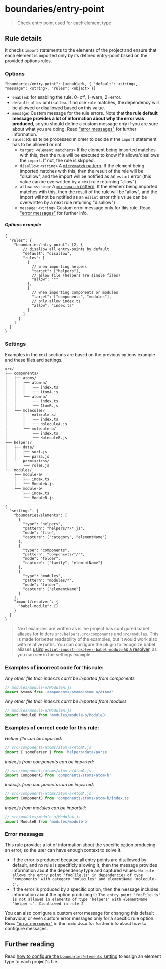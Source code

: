 # boundaries/entry-point

> Check entry point used for each element type

## Rule details

It checks `import` statements to the elements of the project and ensure that each element is imported only by its defined entry-point based on the provided options rules.

### Options

```
"boundaries/entry-point": [<enabled>, { "default": <string>, "message": <string>, "rules": <object> }]
```

* `enabled`: for enabling the rule. 0=off, 1=warn, 2=error.
* `default`: `allow` or `disallow`. If no one `rule` matches, the dependency will be allowed or disallowed based on this value.
* `message`: Custom message for the rule errors. Note that __the rule default message provides a lot of information about why the error was produced__, so you should define a custom message only if you are sure about what you are doing. Read ["error messages"](#error-messages) for further information.
* `rules`: Rules to be processed in order to decide if the `import` statement has to be allowed or not.
  * `target`: `<element matchers>` If the element being imported matches with this, then the rule will be executed to know if it allows/disallows the `import`. If not, the rule is skipped.
  * `disallow`: `<string>` A [`micromatch` pattern](https://github.com/micromatch/micromatch). If the element being imported matches with this, then the result of the rule will be "disallow", and the import will be notified as an `eslint` error (this value can be overwritten by a next rule returning "allow")
  * `allow`: `<string>` A [`micromatch` pattern](https://github.com/micromatch/micromatch). If the element being imported matches with this, then the result of the rule will be "allow", and the import will not be notified as an `eslint` error (this value can be overwritten by a next rule returning "disallow")
  * `message`: `<string>` Custom error message only for this rule. Read ["error messages"](#error-messages) for further info.

##### Options example

```jsonc
{
  "rules": {
    "boundaries/entry-point": [2, {
        // disallow all entry-points by default
        "default": "disallow",
        "rules": [
          {
            // when importing helpers
            "target": ["helpers"],
            // allow file (helpers are single files)
            "allow": "*"
          },
          {
            // when importing components or modules
            "target": ["components", "modules"],
            // only allow index.ts
            "allow": "index.ts"
          }
        ]
      }
    ]
  }
}
```
### Settings

Examples in the next sections are based on the previous options example and these files and settings.

```txt
src/
├── components/
│   ├── atoms/
│   │   ├── atom-a/
│   │   │   ├── index.ts
│   │   │   └── AtomA.js
│   │   └── atom-b/
│   │       ├── index.ts
│   │       └── AtomB.js
│   └── molecules/
│       ├── molecule-a/
│       │   ├── index.ts
│       │   └── MoleculeA.js
│       └── molecule-b/
│           ├── index.ts
│           └── MoleculeB.js
├── helpers/
│   ├── data/
│   │   ├── sort.js
│   │   └── parse.js
│   └── permissions/
│       └── roles.js
└── modules/
    ├── module-a/
    │   ├── index.ts
    │   └── ModuleA.js
    └── module-b/
        ├── index.ts
        └── ModuleB.js
```

```jsonc
{
  "settings": {
    "boundaries/elements": [
      {
        "type": "helpers",
        "pattern": "helpers/*/*.js",
        "mode": "file",
        "capture": ["category", "elementName"]
      },
      {
        "type": "components",
        "pattern": "components/*/*",
        "mode": "folder",
        "capture": ["family", "elementName"]
      },
      {
        "type": "modules",
        "pattern": "modules/*",
        "mode": "folder",
        "capture": ["elementName"]
      }
    ],
    "import/resolver": {
      "babel-module": {}
    }
  }
}
```

> Next examples are written as is the project has configured babel aliases for folders `src/helpers`, `src/components` and `src/modules`. This is made for better readability of the examples, but it would work also with relative paths. You can configure the plugin to recognize babel aliases [using `eslint-import-resolver-babel-module` as a resolver](../../README.md#resolvers), as you can see in the settings example.

### Examples of **incorrect** code for this rule:

_Any other file than index.ts can't be imported from components_

```js
// modules/module-a/ModuleA.js
import AtomA from 'components/atoms/atom-a/AtomA'

```

_Any other file than index.ts can't be imported from modules_

```js
// modules/module-a/ModuleA.js
import ModuleB from 'modules/module-b/ModuleB'

```

### Examples of **correct** code for this rule:

_Helper file can be imported:_

```js
// src/components/atoms/atom-a/AtomA.js
import { someParser } from 'helpers/data/parse'

```

_index.js from components can be imported:_

```js
// src/components/atoms/atom-a/AtomA.js
import ComponentB from 'components/atoms/atom-b'

```

_index.js from components can be imported:_

```js
// src/components/atoms/atom-a/AtomA.js
import ComponentB from 'components/atoms/atom-b/index.ts'

```

_index.js from modules can be imported:_

```js
// src/modules/module-a/ModuleA.js
import ModuleB from 'modules/module-b'

```

### Error messages

This rule provides a lot of information about the specific option producing an error, so the user can have enough context to solve it.

* If the error is produced because all entry points are disallowed by default, and no rule is specificly allowing it, then the message provides information about the dependency type and captured values: `No rule allows the entry point 'fooFile.js' in dependencies of type 'components' with category 'molecules' and elementName 'molecule-c'`.
* If the error is produced by a specific option, then the message includes information about the option producing it: `The entry point 'fooFile.js' is not allowed in elements of type 'helpers' with elementName 'helper-c'. Disallowed in rule 2`

You can also configure a custom error message for changing this default behaviour, or even custom error messages only for a specific rule option. Read ["error messages"](../../README.md#error-messages) in the main docs for further info about how to configure messages.

## Further reading

Read [how to configure the `boundaries/elements` setting](../../README.md#global-settings) to assign an element type to each project's file.
